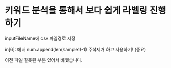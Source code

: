 # 키워드 분석을 통해서 보다 쉽게 라벨링 진행하기

inputFileName에 csv 파일경로 지정

in[6]: 에서 num.append(len(sample1)-1) 주석제거 하고 사용하기! (중요)


이전 파일 잘못된 부분 있어서 바꿨습니다.
